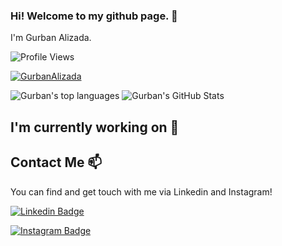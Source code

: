 ### Hi! Welcome to my github page. 👋
I'm Gurban Alizada.

![Profile Views](https://komarev.com/ghpvc/?username=GurbanAlizada)
<p align="left"> <a href="https://github.com/ryo-ma/github-profile-trophy"><img src="https://github-profile-trophy.vercel.app/?username=GurbanAlizada" alt="GurbanAlizada" /></a> </p>


 ![Gurban's top languages](https://github-readme-stats.vercel.app/api/top-langs/?username=GurbanAlizada)   ![Gurban's GitHub Stats](https://github-readme-stats.vercel.app/api?username=GurbanAlizada)




<!--
<p><img align="center" src="https://github-readme-streak-stats.herokuapp.com/?user=GurbanAlizada" alt="GurbanAlizada" /></p>
-->


<!--
**GurbanAlizada/GurbanAlizada** is a ✨ _special_ ✨ repository because its `README.md` (this file) appears on your GitHub profile.



Here are some ideas to get you started:

- 🔭 I’m currently working on ...
- 🌱 I’m currently learning ...
- 👯 I’m looking to collaborate on ...
- 🤔 I’m looking for help with ...
- 💬 Ask me about ...
- 📫 How to reach me: ...
- 😄 Pronouns: ...
- ⚡ Fun fact: ...
-->

## I'm currently working on 🔭


## Contact Me 📫

You can find and get touch with me via Linkedin and Instagram!

[![Linkedin Badge](https://img.shields.io/badge/gurbanalizada-follow%20on%20linkedin-blue?style=for-the-badge&logo=linkedin)](https://linkedin.com/in/gurbanalizada)


[![Instagram Badge](https://img.shields.io/badge/gurbanalizada10-follow%20on%20instagram-blue?style=for-the-badge&logo=instagram)](https://instagram.com/gurbanalizada10/)


